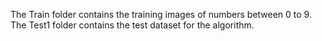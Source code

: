 The  Train folder contains the training images of numbers between 0 to 9.
The Test1 folder contains the test dataset for the algorithm.
